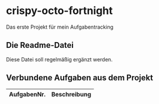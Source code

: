 # crispy-octo-fortnight
Das erste Projekt für mein Aufgabentracking

## Die Readme-Datei
Diese Datei soll regelmäßig ergänzt werden.

## Verbundene Aufgaben aus dem Projekt

|AufgabenNr.    | Beschreibung  |
|---------------|----------------------------|

